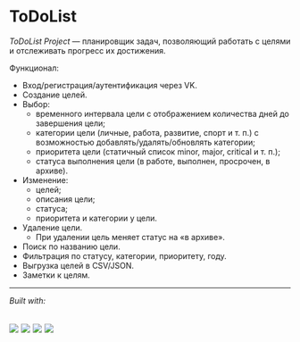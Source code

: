 # ToDoList
_ToDoList_ _Project_ — планировщик задач, позволяющий работать с целями и отслеживать прогресс их достижения.

Функционал:
* Вход/регистрация/аутентификация через VK.
* Создание целей.
* Выбор:
    * временного интервала цели с отображением количества дней до завершения цели;
    * категории цели (личные, работа, развитие, спорт и т. п.) с возможностью добавлять/удалять/обновлять категории;
    * приоритета цели (статичный список minor, major, critical и т. п.);
    * статуса выполнения цели (в работе, выполнен, просрочен, в архиве).
* Изменение:
    * целей;
    * описания цели;
    * статуса;
    * приоритета и категории у цели.
* Удаление цели.
    * При удалении цель меняет статус на «в архиве».
* Поиск по названию цели.
* Фильтрация по статусу, категории, приоритету, году.
* Выгрузка целей в CSV/JSON.
* Заметки к целям.

---

*Built with:*

[<img src="https://img.shields.io/badge/python-3.10%20%7C%203.11-blue?style=for-the-badge&logo=Python">](https://www.python.org/)
[<img src="https://img.shields.io/badge/Django-4.1.17-blue?style=for-the-badge&logo=Django">](https://docs.djangoproject.com/en/4.1/)
[<img src="https://img.shields.io/badge/PostgreSQL-grey?style=for-the-badge&logo=PostgreSQL">](https://www.postgresql.org/)
[<img src="https://img.shields.io/badge/Docker-grey?style=for-the-badge&logo=Docker">](https://docs.docker.com/)
---
